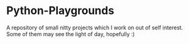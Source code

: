 # Python-Playgrounds
A repository of small nitty projects which I work on out of self interest. Some of them may see the light of day, hopefully :)
